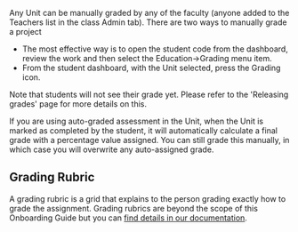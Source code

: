 Any Unit can be manually graded by any of the faculty (anyone added to the Teachers list in the class Admin tab). There are two ways to manually grade a project

- The most effective way is to open the student code from the dashboard, review the work and then select the Education->Grading menu item.
- From the student dashboard, with the Unit selected, press the Grading icon.

Note that students will not see their grade yet. Please refer to the 'Releasing grades' page for more details on this.

If you are using auto-graded assessment in the Unit, when the Unit is marked as completed by the student, it will automatically calculate a final grade with a percentage value assigned. You can still grade this manually, in which case you will overwrite any auto-assigned grade.

## Grading Rubric
A grading rubric is a grid that explains to the person grading exactly how to grade the assignment. Grading rubrics are beyond the scope of this Onboarding Guide but you can [find details in our documentation](https://codio.com/docs/teacher/assess/rubric/).

